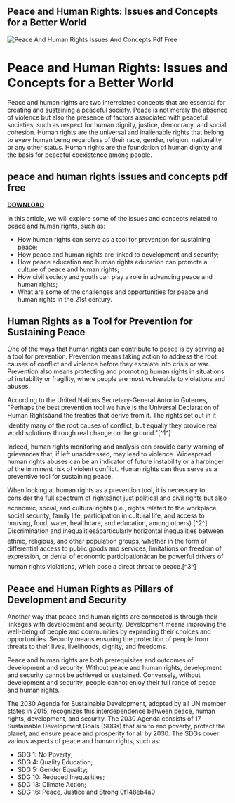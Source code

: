 ## Peace and Human Rights: Issues and Concepts for a Better World

 
![Peace And Human Rights Issues And Concepts Pdf Free](https://encrypted-tbn3.gstatic.com/images?q=tbn:ANd9GcQVylzm1TX535kDeGi3d4QqGfjsI83vnxEX-JUkY9IjYE6HLf9jr4XYDck1)

 
# Peace and Human Rights: Issues and Concepts for a Better World
 
Peace and human rights are two interrelated concepts that are essential for creating and sustaining a peaceful society. Peace is not merely the absence of violence but also the presence of factors associated with peaceful societies, such as respect for human dignity, justice, democracy, and social cohesion. Human rights are the universal and inalienable rights that belong to every human being regardless of their race, gender, religion, nationality, or any other status. Human rights are the foundation of human dignity and the basis for peaceful coexistence among people.
 
## peace and human rights issues and concepts pdf free


[**DOWNLOAD**](https://www.google.com/url?q=https%3A%2F%2Furlin.us%2F2tKj1g&sa=D&sntz=1&usg=AOvVaw1W2hkz7pt3DOm9NpXBOPTJ)

 
In this article, we will explore some of the issues and concepts related to peace and human rights, such as:
 
- How human rights can serve as a tool for prevention for sustaining peace;
- How peace and human rights are linked to development and security;
- How peace education and human rights education can promote a culture of peace and human rights;
- How civil society and youth can play a role in advancing peace and human rights;
- What are some of the challenges and opportunities for peace and human rights in the 21st century.

## Human Rights as a Tool for Prevention for Sustaining Peace
 
One of the ways that human rights can contribute to peace is by serving as a tool for prevention. Prevention means taking action to address the root causes of conflict and violence before they escalate into crisis or war. Prevention also means protecting and promoting human rights in situations of instability or fragility, where people are most vulnerable to violations and abuses.
 
According to the United Nations Secretary-General Antonio Guterres, "Perhaps the best prevention tool we have is the Universal Declaration of Human Rightsâand the treaties that derive from it. The rights set out in it identify many of the root causes of conflict; but equally they provide real world solutions through real change on the ground."[^1^]
 
Indeed, human rights monitoring and analysis can provide early warning of grievances that, if left unaddressed, may lead to violence. Widespread human rights abuses can be an indicator of future instability or a harbinger of the imminent risk of violent conflict. Human rights can thus serve as a preventive tool for sustaining peace.
 
When looking at human rights as a prevention tool, it is necessary to consider the full spectrum of rightsânot just political and civil rights but also economic, social, and cultural rights (i.e., rights related to the workplace, social security, family life, participation in cultural life, and access to housing, food, water, healthcare, and education, among others).[^2^] Discrimination and inequalitiesâparticularly horizontal inequalities between ethnic, religious, and other population groups, whether in the form of differential access to public goods and services, limitations on freedom of expression, or denial of economic participationâcan be powerful drivers of human rights violations, which pose a direct threat to peace.[^3^]
 
## Peace and Human Rights as Pillars of Development and Security
 
Another way that peace and human rights are connected is through their linkages with development and security. Development means improving the well-being of people and communities by expanding their choices and opportunities. Security means ensuring the protection of people from threats to their lives, livelihoods, dignity, and freedoms.
 
Peace and human rights are both prerequisites and outcomes of development and security. Without peace and human rights, development and security cannot be achieved or sustained. Conversely, without development and security, people cannot enjoy their full range of peace and human rights.
 
The 2030 Agenda for Sustainable Development, adopted by all UN member states in 2015, recognizes this interdependence between peace, human rights, development, and security. The 2030 Agenda consists of 17 Sustainable Development Goals (SDGs) that aim to end poverty, protect the planet, and ensure peace and prosperity for all by 2030. The SDGs cover various aspects of peace and human rights, such as:

- SDG 1: No Poverty;
- SDG 4: Quality Education;
- SDG 5: Gender Equality;
- SDG 10: Reduced Inequalities;
- SDG 13: Climate Action;
- SDG 16: Peace, Justice and Strong 0f148eb4a0
